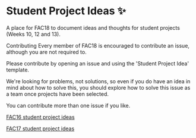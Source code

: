 # Student Project Ideas ✨
A place for FAC18 to document ideas and thoughts for student projects (Weeks 10, 12 and 13).

Contributing
Every member of FAC18 is encouraged to contribute an issue, although you are not required to.

Please contribute by opening an issue and using the 'Student Project Idea' template.

We're looking for problems, not solutions, so even if you do have an idea in mind about how to solve this, you should explore how to solve this issue as a team once projects have been selected.

You can contribute more than one issue if you like.

[FAC16 student project ideas](https://github.com/FAC-Sixteen/student-project-ideas)

[FAC17 student project ideas](https://github.com/fac-17/student-project-ideas)
